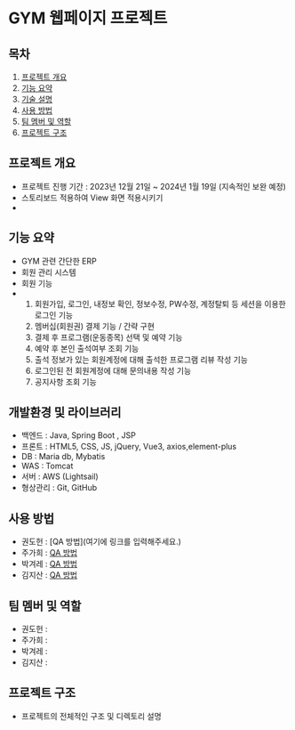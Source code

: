 # GYM 웹페이지 프로젝트

## 목차
1. [프로젝트 개요](#프로젝트-개요)
2. [기능 요약](#기능-요약)
3. [기술 설명](#개발-환경-및-라이브러리)
4. [사용 방법](#사용-방법)
5. [팀 멤버 및 역할](#팀-멤버-및-역할)
6. [프로젝트 구조](#프로젝트-구조)

## 프로젝트 개요
- 프로젝트 진행 기간 : 2023년 12월 21일 ~ 2024년 1월 19일 (지속적인 보완 예정)
- 스토리보드 적용하여 View 화면 적용시키기
- 

## 기능 요약
- GYM 관련 간단한 ERP 
- 회원 관리 시스템
- 회원 기능
- 1) 회원가입, 로그인, 내정보 확인, 정보수정, PW수정, 계정탈퇴 등 세션을 이용한 로그인 기능
  2) 멤버십(회원권) 결제 기능 / 간략 구현
  3) 결제 후 프로그램(운동종목) 선택 및 예약 기능
  4) 예약 후 본인 출석여부 조회 기능
  5) 출석 정보가 있는 회원계정에 대해 출석한 프로그램 리뷰 작성 기능
  6) 로그인된 전 회원계정에 대해 문의내용 작성 기능
  7) 공지사항 조회 기능

## 개발환경 및 라이브러리
- 백엔드 : Java, Spring Boot , JSP
- 프론트 : HTML5, CSS, JS, jQuery, Vue3, axios,element-plus
- DB : Maria db, Mybatis
- WAS : Tomcat
- 서버 : AWS (Lightsail)
- 형상관리 : Git, GitHub
 
## 사용 방법
- 권도헌 : [QA 방법](여기에 링크를 입력해주세요.)
- 주가희 : [QA 방법](https://peppermint-falcon-0f8.notion.site/QA-cd71c15e40a6481e9148e4c23cc9f887?pvs=4)
- 박겨레 : [QA 방법](https://www.notion.so/QA-490d756e34c24713b3cd68c75ca8229a?pvs=4)
- 김지산 : [QA 방법](https://peppermint-falcon-0f8.notion.site/QA-3ac3df88996f479da47d4dfe7712d757?pvs=4)
## 팀 멤버 및 역할
- 권도헌 :
- 주가희 :
- 박겨레 :
- 김지산 :   

## 프로젝트 구조
- 프로젝트의 전체적인 구조 및 디렉토리 설명


